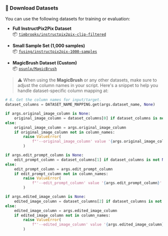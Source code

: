 ### 📂 Download Datasets

You can use the following datasets for training or evaluation:

- **Full InstructPix2Pix Dataset**  
  📦 [`timbrooks/instructpix2pix-clip-filtered`](https://huggingface.co/datasets/timbrooks/instructpix2pix-clip-filtered)

- **Small Sample Set (1,000 samples)**  
  📦 [`fusing/instructpix2pix-1000-samples`](https://huggingface.co/datasets/fusing/instructpix2pix-1000-samples)

- **MagicBrush Dataset (Custom)**  
  📦 [`osunlp/MagicBrush`](https://huggingface.co/datasets/osunlp/MagicBrush)

> ⚠️ When using the **MagicBrush** or any other datasets, make sure to adjust the column names in your script. Here's a snippet to help you handle dataset-specific column mapping at:

```python
# 6. Get the column names for input/target.
dataset_columns = DATASET_NAME_MAPPING.get(args.dataset_name, None)

if args.original_image_column is None:
    original_image_column = dataset_columns[0] if dataset_columns is not None else column_names[0]
else:
    original_image_column = args.original_image_column
    if original_image_column not in column_names:
        raise ValueError(
            f"'--original_image_column' value '{args.original_image_column}' needs to be one of: {', '.join(column_names)}"
        )

if args.edit_prompt_column is None:
    edit_prompt_column = dataset_columns[1] if dataset_columns is not None else column_names[1]
else:
    edit_prompt_column = args.edit_prompt_column
    if edit_prompt_column not in column_names:
        raise ValueError(
            f"'--edit_prompt_column' value '{args.edit_prompt_column}' needs to be one of: {', '.join(column_names)}"
        )

if args.edited_image_column is None:
    edited_image_column = dataset_columns[2] if dataset_columns is not None else column_names[2]
else:
    edited_image_column = args.edited_image_column
    if edited_image_column not in column_names:
        raise ValueError(
            f"'--edited_image_column' value '{args.edited_image_column}' needs to be one of: {', '.join(column_names)}"
        )

